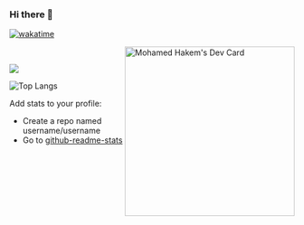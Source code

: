 ### Hi there 👋
[![wakatime](https://wakatime.com/badge/user/77b070d5-6aa9-48be-9585-334c7ae98c93.svg)](https://wakatime.com/@77b070d5-6aa9-48be-9585-334c7ae98c93)


 
<a href="https://app.daily.dev/mohamedhakem">
   <img src="https://api.daily.dev/devcards/6383c6c5e45d4792b8560faf61db4477.png?r=3ct" 
     align="right"
     width="300" 
     alt="Mohamed Hakem's Dev Card"/>
</a>
 
</div>

<br />


![](https://github-readme-stats.vercel.app/api?username=MohamedHakem&bg_color=0d1117&text_color=b4bbc1&icon_color=8b949e&title_color=c9d1d9&show_icons=true&border_color=30363d&&layout=compact&count_private=true&include_all_commits=true&hide=issues)
 
![Top Langs](https://github-readme-stats.vercel.app/api/top-langs/?username=Mohamedhakem&bg_color=0d1117&text_color=b4bbc1&icon_color=8b949e&title_color=c9d1d9&show_icons=true&border_color=30363d&layout=compact&langs_count=10)

<!-- 
![willianrod's wakatime stats](https://github-readme-stats.vercel.app/api/wakatime?username=MohamedHakem&bg_color=0d1117&text_color=b4bbc1&icon_color=8b949e&title_color=c9d1d9&show_icons=true&border_color=30363d&&layout=compact)
-->

Add stats to your profile: 
- Create a repo named username/username 
- Go to [github-readme-stats](https://github.com/anuraghazra/github-readme-stats)

